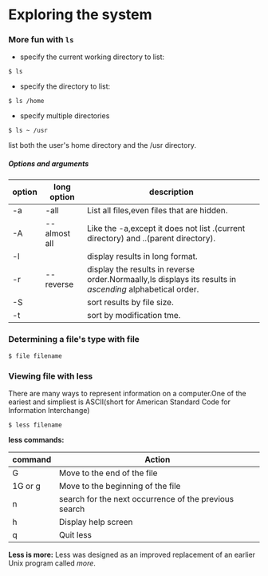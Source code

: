 # Exploring the system
### More fun with `ls`
* specify the current working directory to list:
```
$ ls
```

* specify the directory to list:
```
$ ls /home
```

* specify multiple directories
```
$ ls ~ /usr
```
list both the user's home directory and the /usr directory.

##### Options and arguments

| option |  long option  | description
| ------ | ----------- | -----------
| -a     | -all | List all files,even files that are hidden.
| -A | --almost all | Like the -a,except it does not list .(current directory) and ..(parent directory).
| -l | | display results in long format.
| -r | --reverse | display the results in reverse order.Normaally,ls displays its results in *ascending* alphabetical order.
| -S | | sort results by file size.
| -t | | sort by modification tme.

### Determining a file's type with file
```
$ file filename
```

### Viewing file with less
There are many ways to represent information on a computer.One of the eariest and simpliest is ASCII(short for American Standard Code for Information Interchange)
```
$ less filename
```
**less commands:**

| command | Action
| ------- | ------
| G | Move to the end of the file
| 1G or g | Move to the beginning of the file
| n | search for the next occurrence of the previous search
| h | Display help screen
| q | Quit less

**Less is more:**
Less was designed as an improved replacement of an earlier Unix program called *more*.
